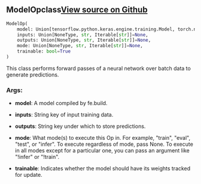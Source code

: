 ## ModelOp<span class="tag">class</span><a class="sourcelink" href=https://github.com/fastestimator/fastestimator/blob/r1.1/fastestimator/op/tensorop/model/model.py/#L29-L63>View source on Github</a>
```python
ModelOp(
	model: Union[tensorflow.python.keras.engine.training.Model, torch.nn.modules.module.Module],
	inputs: Union[NoneType, str, Iterable[str]]=None,
	outputs: Union[NoneType, str, Iterable[str]]=None,
	mode: Union[NoneType, str, Iterable[str]]=None,
	trainable: bool=True
)
```
This class performs forward passes of a neural network over batch data to generate predictions.


<h3>Args:</h3>


* **model**: A model compiled by fe.build.

* **inputs**: String key of input training data.

* **outputs**: String key under which to store predictions.

* **mode**: What mode(s) to execute this Op in. For example, "train", "eval", "test", or "infer". To execute regardless of mode, pass None. To execute in all modes except for a particular one, you can pass an argument like "!infer" or "!train".

* **trainable**: Indicates whether the model should have its weights tracked for update.

